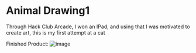 # Animal Drawing1
Through Hack Club Arcade, I won an IPad, and using that I was motivated to create art, this is my first attempt at a cat

Finished Product:
![image](https://github.com/user-attachments/assets/ae723252-2e0a-49bd-886a-0aecd43f379e)

